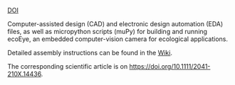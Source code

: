 [DOI](https://doi.org/10.1111/2041-210X.14436)

Computer-assisted design (CAD) and electronic design automation (EDA) files, as well as micropython scripts (muPy) for building and running ecoEye, an embedded computer-vision camera for ecological applications.

Detailed assembly instructions can be found in the [Wiki](https://github.com/SAT-Lab-GitHub/ecoEye-open/wiki).

The corresponding scientific article is on https://doi.org/10.1111/2041-210X.14436.

